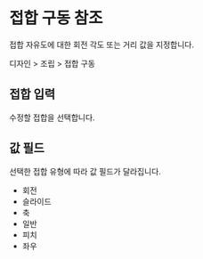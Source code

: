 #  접합 구동 참조
접합 자유도에 대한 회전 각도 또는 거리 값을 지정합니다.

디자인 > 조립 > 접합 구동

## 접합 입력
수정할 접합을 선택합니다.

## 값 필드
선택한 접합 유형에 따라 값 필드가 달라집니다.

* 회전
* 슬라이드
* 축
* 일반
* 피치
* 좌우